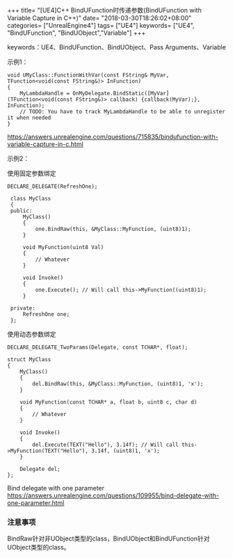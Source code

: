 +++
title= "[UE4]C++ BindUFunction时传递参数(BindUFunction with Variable Capture in C++)"
date= "2018-03-30T18:26:02+08:00"
categories= ["UnrealEngine4"]
tags= ["UE4"]
keywords= ["UE4", "BindUFunction", "BindUObject","Variable"]
+++

keywords：UE4、BindUFunction、BindUObject、Pass Arguments、Variable

示例1：

    void UMyClass::FunctionWithVar(const FString& MyVar, TFunction<void(const FString&)> InFunction)
    {
        MyLambdaHandle = OnMyDelegate.BindStatic([MyVar](TFunction<void(const FString&)> callback) {callback(MyVar);}, InFunction);
        // TODO: You have to track MyLambdaHandle to be able to unregister it when needed
    }

https://answers.unrealengine.com/questions/715835/bindufunction-with-variable-capture-in-c.html


示例2：

使用固定参数绑定

    DECLARE_DELEGATE(RefreshOne);
     
     class MyClass
     {
     public:
         MyClass()
         {
             one.BindRaw(this, &MyClass::MyFunction, (uint8)1);
         }
     
         void MyFunction(uint8 Val)
         {
             // Whatever
         }
     
         void Invoke()
         {
             one.Execute(); // Will call this->MyFunction((uint8)1);
         }
     
     private:
         RefreshOne one;
     };
     
使用动态参数绑定

    DECLARE_DELEGATE_TwoParams(Delegate, const TCHAR*, float);
     
    struct MyClass
    {
        MyClass()
        {
            del.BindRaw(this, &MyClass::MyFunction, (uint8)1, 'x');
        }

        void MyFunction(const TCHAR* a, float b, uint8 c, char d)
        {
            // Whatever
        }

        void Invoke()
        {
            del.Execute(TEXT("Hello"), 3.14f); // Will call this->MyFunction(TEXT("Hello"), 3.14f, (uint8)1, 'x');
        }

        Delegate del;
    };

Bind delegate with one parameter  
https://answers.unrealengine.com/questions/109955/bind-delegate-with-one-parameter.html

### 注意事项

BindRaw针对非UObject类型的class，BindUObject和BindUFunction针对UObject类型的class。
